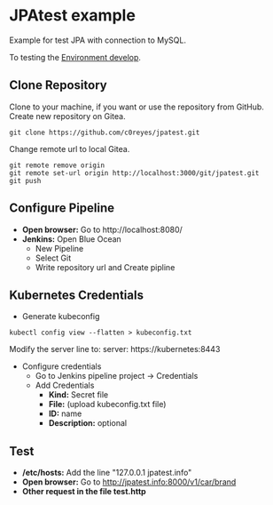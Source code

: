 # JPAtest example

Example for test JPA with connection to MySQL.

To testing the [Environment develop](https://github.com/c0reyes/envdev).

## Clone Repository

Clone to your machine, if you want or use the repository from GitHub. Create new repository on Gitea.

```
git clone https://github.com/c0reyes/jpatest.git
```

Change remote url to local Gitea.

```
git remote remove origin
git remote set-url origin http://localhost:3000/git/jpatest.git
git push
```

## Configure Pipeline

- **Open browser:** Go to http://localhost:8080/
- **Jenkins:** Open Blue Ocean
    - New Pipeline
    - Select Git
    - Write repository url and Create pipline

## Kubernetes Credentials

- Generate kubeconfig

```
kubectl config view --flatten > kubeconfig.txt
```

Modify the server line to: server: https://kubernetes:8443

- Configure credentials
    - Go to Jenkins pipeline project -> Credentials
    - Add Credentials
        - **Kind:** Secret file
        - **File:** (upload kubeconfig.txt file)
        - **ID:** name
        - **Description:** optional

## Test

- **/etc/hosts:** Add the line "127.0.0.1 jpatest.info"
- **Open browser:** Go to http://jpatest.info:8000/v1/car/brand
- **Other request in the file test.http**
